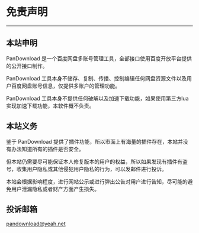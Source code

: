# 免责声明

---

## 本站申明

PanDownload 是一个百度网盘多账号管理工具，全部接口使用百度开放平台提供的公开接口制作。

PanDownload 工具本身不储存、复制、传播、控制编辑任何网盘资源文件以及用户百度网盘账号信息，仅提供多账户的管理功能。

PanDownload 工具本身不提供任何破解以及加速下载功能，如果使用第三方lua实现加速下载功能，本软件概不负责。

## 本站义务

鉴于 PanDownload 提供了插件功能，所以市面上有海量的插件存在，本站并没有办法知道所有的插件是否安全。

但本站仍需要尽可能保证本人修复版本的用户的权益，所以如果发现有插件有盗号，收集用户隐私或其他侵犯用户隐私的行为，可以发邮件进行投诉。

本站会根据影响程度，进行网站公示或进行弹出公告对用户进行告知，尽可能的避免用户泄漏隐私或者财产方面产生损失。

## 投诉邮箱

pandownload@yeah.net